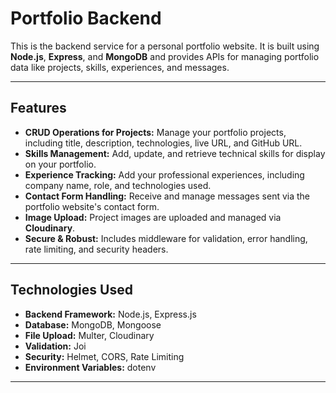 # Portfolio Backend

This is the backend service for a personal portfolio website. It is built using **Node.js**, **Express**, and **MongoDB** and provides APIs for managing portfolio data like projects, skills, experiences, and messages.

---

## Features

- **CRUD Operations for Projects:** Manage your portfolio projects, including title, description, technologies, live URL, and GitHub URL.
- **Skills Management:** Add, update, and retrieve technical skills for display on your portfolio.
- **Experience Tracking:** Add your professional experiences, including company name, role, and technologies used.
- **Contact Form Handling:** Receive and manage messages sent via the portfolio website's contact form.
- **Image Upload:** Project images are uploaded and managed via **Cloudinary**.
- **Secure & Robust:** Includes middleware for validation, error handling, rate limiting, and security headers.

---

## Technologies Used

- **Backend Framework:** Node.js, Express.js
- **Database:** MongoDB, Mongoose
- **File Upload:** Multer, Cloudinary
- **Validation:** Joi
- **Security:** Helmet, CORS, Rate Limiting
- **Environment Variables:** dotenv

---
